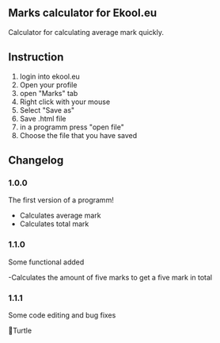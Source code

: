 ## Marks calculator for Ekool.eu
Calculator for calculating average mark quickly.

## Instruction
1. login into ekool.eu
2.  Open your profile
3. open "Marks" tab
4. Right click with your mouse
5. Select "Save as"
6. Save .html file
7. in a programm press "open file"
8. Choose the file that you have saved

## Changelog
### 1.0.0
The first version of a programm!
- Calculates average mark
- Calculates total mark

### 1.1.0
Some functional added

-Calculates the amount of five marks to get a five mark in total

### 1.1.1
Some code editing and bug fixes

🐢Turtle
